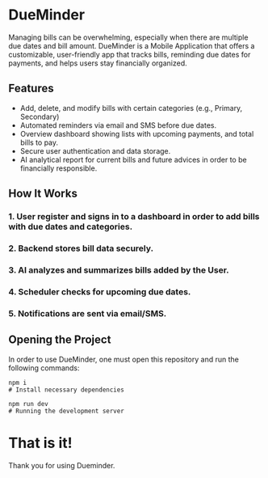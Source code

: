 # DueMinder
Managing bills can be overwhelming, especially when there are multiple due dates and bill amount. DueMinder is a Mobile Application  that offers a customizable, user-friendly app that tracks bills, reminding due dates for payments, and helps users stay financially organized. 

## Features
- Add, delete, and modify bills with certain categories (e.g., Primary, Secondary)
- Automated reminders via email and SMS before due dates.
- Overview dashboard showing lists with upcoming payments, and total bills to pay.
- Secure user authentication and data storage.
- AI analytical report for current bills and future advices in order to be financially responsible.

## How It Works 
### 1. User register and signs in to a dashboard in order to add bills with due dates and categories. 
### 2. Backend stores bill data securely.
### 3. AI analyzes and summarizes bills added by the User.
### 4. Scheduler checks for upcoming due dates. 
### 5. Notifications are sent via email/SMS.

## Opening the Project
In order to use DueMinder, one must open this repository and run the following commands:

```
npm i
# Install necessary dependencies
```
```
npm run dev
# Running the development server
```

# That is it!
Thank you for using Dueminder.